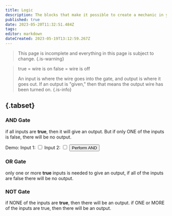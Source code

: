 ```yaml
---
title: Logic
description: The blocks that make it possible to create a mechanic in your world
published: true
date: 2023-05-20T11:32:51.484Z
tags: 
editor: markdown
dateCreated: 2023-05-19T13:12:59.267Z
---
```


> This page is incomplete and everything in this page is subject to change.
{.is-warning}

> true = wire is on
> false = wire is off
> 
> An input is where the wire goes into the gate, and output is where it goes out. If an output is "given," then that means the output wire has been turned on.
{.is-info}

## {.tabset}

### AND Gate
if all inputs are **true**, then it will give an output. But if only ONE of the inputs is false, there will be no output.

Demo:
<label for="input1">Input 1:</label>
<input type="checkbox" id="input1" class="input">
<label for="input2">Input 2:</label>
<input type="checkbox" id="input2" class="input">
<button onclick="performAND()">Perform AND</button>
<p id="result"></p>

### OR Gate
only one or more **true** inputs is needed to give an output, if all of the inputs are false there will be no output.

### NOT Gate
if NONE of the inputs are **true**, then there will be an output. if ONE or MORE of the inputs are true, then there will be an output.